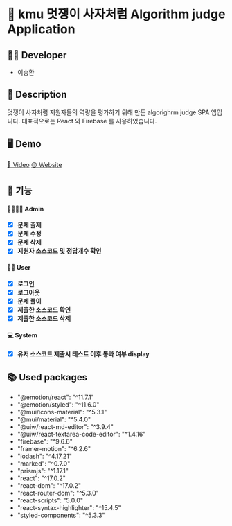 # 🦁 kmu 멋쟁이 사자처럼 Algorithm judge Application

## 🙇‍♂️ Developer

- 이승환

## 📄 Description

멋쟁이 사자처럼 지원자들의 역량을 평가하기 위해 만든 algorighrm judge SPA 앱입니다.
대표적으로는 React 와 Firebase 를 사용하였습니다.

## 🖥 Demo

[📀 Video](https://www.youtube.com/watch?v=XMJ8WFAH_tE&ab_channel=%EC%9D%B4%EC%8A%B9%ED%99%98)
[🟡 Website](https://kmumutsaalgo.netlify.app/)

## 🎠 기능

#### 👨‍👩‍👧‍👧 Admin

- [x] **문제 출제**
- [x] **문제 수정**
- [x] **문제 삭제**
- [x] **지원자 소스코드 및 정답개수 확인**

#### 👩‍🌾 User

- [x] **로그인**
- [x] **로그아웃**
- [x] **문제 풀이**
- [x] **제출한 소스코드 확인**
- [x] **제출한 소스코드 삭제**

#### 💻 System

- [x] **유저 소스코드 제출시 테스트 이후 통과 여부 display**

## 📚 Used packages

- "@emotion/react": "^11.7.1"
- "@emotion/styled": "^11.6.0"
- "@mui/icons-material": "^5.3.1"
- "@mui/material": "^5.4.0"
- "@uiw/react-md-editor": "^3.9.4"
- "@uiw/react-textarea-code-editor": "^1.4.16"
- "firebase": "^9.6.6"
- "framer-motion": "^6.2.6"
- "lodash": "^4.17.21"
- "marked": "^0.7.0"
- "prismjs": "^1.17.1"
- "react": "^17.0.2"
- "react-dom": "^17.0.2"
- "react-router-dom": "^5.3.0"
- "react-scripts": "5.0.0"
- "react-syntax-highlighter": "^15.4.5"
- "styled-components": "^5.3.3"



